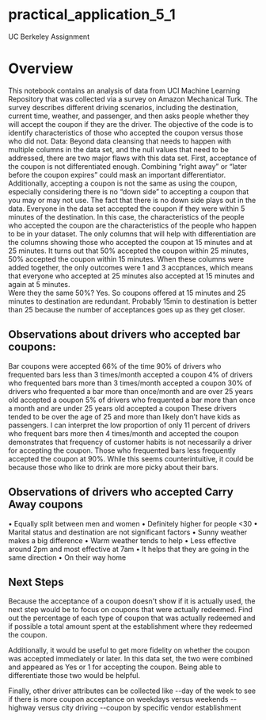 # practical_application_5_1
UC Berkeley Assignment

# Overview
This notebook contains an analysis of data from UCI Machine Learning Repository that was collected via a survey on Amazon Mechanical Turk. The survey describes different driving scenarios, including the destination, current time, weather, and passenger, and then asks people whether they will accept the coupon if they are the driver.
The objective of the code is to identify characteristics of those who accepted the coupon versus those who did not.
Data:
Beyond data cleansing that needs to happen with multiple columns in the data set, and the null values that need to be addressed, there are two major flaws with this data set.
First, acceptance of the coupon is not differentiated enough.  Combining “right away” or “later before the coupon expires” could mask an important differentiator.  Additionally, accepting a coupon is not the same as using the coupon, especially considering there is no “down side” to accepting a coupon that you may or may not use.
The fact that there is no down side plays out in the data.  Everyone in the data set accepted the coupon if they were within 5 minutes of the destination.  In this case, the characteristics of the people who accepted the coupon are the characteristics of the people who happen to be in your dataset. 
The only columns that will help with differentiation are the columns showing those who accepted the coupon at 15 minutes and at 25 minutes. It turns out that 50% accepted the coupon within 25 minutes, 50% accepted the coupon within 15 minutes.  When these columns were added together, the only outcomes were 1 and 3 accptances, which means that everyone who accepted at 25 minutes also accepted at 15 minutes and again at 5 minutes.  
Were they the same 50%? Yes.  So coupons offered at 15 minutes and 25 minutes to destination are redundant.  Probably 15min to destination is better than 25 because the number of acceptances goes up as they get closer.

## Observations about drivers who accepted bar coupons:
Bar coupons  were accepted 66% of the time
90% of drivers who frequented bars less than 3 times/month accepted a coupon
4% of drivers who frequented bars more than 3 times/month accepted a coupon
30% of drivers who frequented a bar more than once/month and are over 25 years old accepted a ooupon
5% of drivers who frequented a bar more than once a month and are under 25 years old accepted a coupon
These drivers tended to be over the age of 25 and more than likely don’t have kids as passengers.
I can interpret the low proportion of only 11 percent of drivers who frequent bars more then 4 times/month and accepted the coupon demonstrates that frequency of customer habits is not necessarily a driver for accepting the coupon. Those who frequented bars less frequently accepted the coupon at 90%. While this seems counterintuitive, it could be because those who like to drink are more picky about their bars.

## Observations of drivers who accepted Carry Away coupons
•	Equally split between men and women
•	Definitely higher for people <30
•	Marital status and destination are not significant factors
•	Sunny weather makes a big difference
•	Warm weather tends to help
•	Less effective around 2pm and most effective at 7am
•	It helps that they are going in the same direction
•	On their way home

## Next Steps
Because the acceptance of a coupon doesn't show if it is actually used, the next step would be to focus on coupons that were actually redeemed.  Find out the percentage of each type of coupon that was actually redeemed and if possible a total amount spent at the establishment where they redeemed the coupon.  

Additionally, it would be useful to get more fidelity on whether the coupon was accepted immediately or later. In this data set, the two were combined and appeared as Yes or 1 for accepting the coupon.  Being able to differentiate those two would be helpful. 

Finally, other driver attributes can be collected like 
--day of the week to see if there is more coupon acceptance on weekdays versus weekends
--highway versus city driving
--coupon by specific vendor establishment


